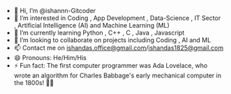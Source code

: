 - 👋 Hi, I’m @ishannn-Gitcoder
- 👀 I’m interested in Coding , App Development , Data-Science , IT Sector , Artificial Intelligence (AI) and Machine Learning (ML)
- 🌱 I’m currently learning Python , C++ , C , Java , Javascript
- 💞️ I’m looking to collaborate on projects including Coding , AI and ML
- 📫 Contact me on ishandas.office@gmail.com/ishandas1825@gmail.com
- 😄 Pronouns: He/Him/His
- ⚡ Fun fact: The first computer programmer was Ada Lovelace, who wrote an algorithm for Charles Babbage's early mechanical computer in the 1800s! 👩‍💻

<!---
ishannn-Gitcoder/ishannn-Gitcoder is a ✨ special ✨ repository because its `README.md` (this file) appears on your GitHub profile.
You can click the Preview link to take a look at your changes.
--->

